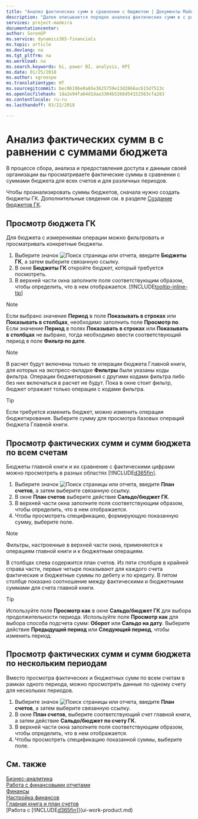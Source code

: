 ```yaml
---
title: "Анализ фактических сумм в сравнении с бюджетом | Документы Майкрософт"
description: "Далее описывается порядок анализа фактических сумм в с равнении с суммами бюджета."
services: project-madeira
documentationcenter: 
author: SorenGP
ms.service: dynamics365-financials
ms.topic: article
ms.devlang: na
ms.tgt_pltfrm: na
ms.workload: na
ms.search.keywords: bi, power BI, analysis, KPI
ms.date: 01/25/2018
ms.author: sgroespe
ms.translationtype: HT
ms.sourcegitcommit: bec0619be0a65e3625759e13d2866ac615d7513c
ms.openlocfilehash: 1da2e94fa64d1daa3304b5266d54152563cfa283
ms.contentlocale: ru-ru
ms.lasthandoff: 03/22/2018

---
```

# <a name="analyze-actual-amounts-versus-budgeted-amounts"></a>Анализ фактических сумм в с равнении с суммами бюджета
В процессе сбора, анализа и предоставления доступа к данным своей организации вы просматриваете фактические суммы в сравнении с суммами бюджета для всех счетов и для различных периодов.

Чтобы проанализировать суммы бюджетов, сначала нужно создать бюджеты ГК. Дополнительные сведения см. в разделе [Создание бюджетов ГК](finance-how-create-budgets.md).

## <a name="to-view-a-gl-budget"></a>Просмотр бюджета ГК
Для бюджета с измерениями операции можно фильтровать и просматривать конкретные бюджеты.

1. Выберите значок ![Поиск страницы или отчета](media/ui-search/search_small.png "Значок поиска страницы или отчета"), введите **Бюджеты ГК**, а затем выберите связанную ссылку.
2. В окне **Бюджеты ГК** откройте бюджет, который требуется посмотреть.  
3. В верхней части окна заполните поля соответствующим образом, чтобы определить, что в нем отображается. [!INCLUDE[tooltip-inline-tip](includes/tooltip-inline-tip_md.md)]

> [!NOTE]  
>   Если выбрано значение **Период** в поле **Показывать в строках** или **Показывать в столбцах**, необходимо заполнить поле **Просмотр по**. Если значение **Период** в полях **Показывать в строках** или **Показывать в столбцах** не выбрано, тогда необходимо ввести соответствующий период в поле **Фильтр по дате**.  

> [!NOTE]  
>   В расчет будут включены только те операции бюджета Главной книги, для которых на экспресс-вкладке **Фильтры** были указаны коды фильтра. Операции бюджетирования с другими кодами фильтра либо без них включаться в расчет не будут. Пока в окне стоит фильтр, бюджет отражает только операции с кодами фильтра.  

> [!TIP]  
>   Если требуется изменить бюджет, можно изменить операции бюджетирования. Выберите сумму для просмотра базовых операций бюджета Главной книги.

## <a name="to-view-actual-and-budgeted-amounts-for-all-accounts"></a>Просмотр фактических сумм и сумм бюджета по всем счетам  
Бюджеты главной книги и их сравнение с фактическими цифрами можно просмотреть в разных областях [!INCLUDE[d365fin](includes/d365fin_md.md)].

1. Выберите значок ![Поиск страницы или отчета](media/ui-search/search_small.png "Значок поиска страницы или отчета"), введите **План счетов**, а затем выберите связанную ссылку.  
2. В окне **План счетов** выберите действие **Сальдо/бюджет ГК**.
3. В верхней части окна заполните поля соответствующим образом, чтобы определить, что в нем отображается.  
4. Чтобы просмотреть спецификацию, формирующую показанную сумму, выберите поле.  

> [!NOTE]  
>   Фильтры, настроенные в верхней части окна, применяются к операциям главной книги и к бюджетным операциям.

В столбцах слева содержится план счетов. Из пяти столбцов в крайней справа части, первые четыре показывают для каждого счета фактические и бюджетные суммы по дебету и по кредиту. В пятом столбце показано соотношение между фактическими и бюджетными суммами для счета главной книги.  

> [!TIP]  
>   Используйте поле **Просмотр как** в окне **Сальдо/бюджет ГК** для выбора продолжительности периода. Используйте поле **Просмотр как** для выбора способа подсчета сумм: **Оборот** или **Сальдо на дату**. Выберите действие **Предыдущий период** или **Следующий период**, чтобы изменить период.  

## <a name="to-view-actual-and-budgeted-amounts-for-several-periods"></a>Просмотр фактических сумм и сумм бюджета по нескольким периодам  
Вместо просмотра фактических и бюджетных сумм по всем счетам в рамках одного периода, можно просмотреть данные по одному счету для нескольких периодов.  

1. Выберите значок ![Поиск страницы или отчета](media/ui-search/search_small.png "Значок поиска страницы или отчета"), введите **План счетов**, а затем выберите связанную ссылку.  
2. В окне **План счетов**, выберите соответствующий счет главной книги, а затем действие **Сальдо/бюджет по счету ГК**.  
3. В верхней части окна заполните поля соответствующим образом, чтобы определить, что в нем отображается.   
4. Чтобы просмотреть спецификацию показанной суммы, выберите поле.  

## <a name="see-also"></a>См. также
[Бизнес-аналитика](bi.md)  
[Работа с финансовыми отчетами](bi-how-work-account-schedule.md)  
[Финансы](finance.md)  
[Настройка финансов](finance-setup-finance.md)  
[Главная книга и план счетов](finance-general-ledger.md)  
[Работа с [!INCLUDE[d365fin](includes/d365fin_md.md)]](ui-work-product.md)  

